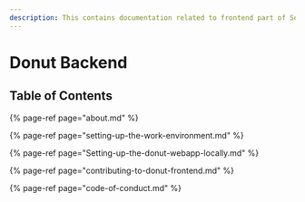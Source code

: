 ```yaml
---
description: This contains documentation related to frontend part of Social Platform Donut
---
```


# Donut Backend

## Table of Contents

{% page-ref page="about.md" %}

{% page-ref page="setting-up-the-work-environment.md" %}

{% page-ref page="Setting-up-the-donut-webapp-locally.md" %}

{% page-ref page="contributing-to-donut-frontend.md" %}

{% page-ref page="code-of-conduct.md" %}
